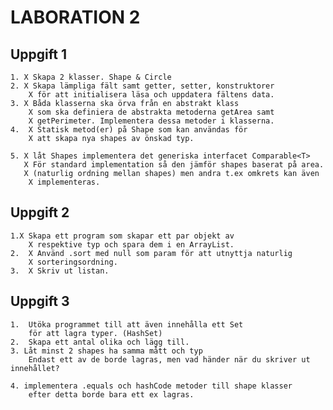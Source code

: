 # LABORATION 2


## Uppgift 1

    1. X Skapa 2 klasser. Shape & Circle
    2. X Skapa lämpliga fält samt getter, setter, konstruktorer
        X för att initialisera läsa och uppdatera fältens data.
    3. X Båda klasserna ska örva från en abstrakt klass
        X som ska definiera de abstrakta metoderna getArea samt
        X getPerimeter. Implementera dessa metoder i klasserna.
    4.  X Statisk metod(er) på Shape som kan användas för
        X att skapa nya shapes av önskad typ.

    5. X låt Shapes implementera det generiska interfacet Comparable<T>
       X För standard implementation så den jämför shapes baserat på area.
       X (naturlig ordning mellan shapes) men andra t.ex omkrets kan även
        X implementeras.

## Uppgift 2
    
    1.X Skapa ett program som skapar ett par objekt av 
        X respektive typ och spara dem i en ArrayList.
    2.  X Använd .sort med null som param för att utnyttja naturlig
        X sorteringsordning.
    3.  X Skriv ut listan.

## Uppgift 3

    1.  Utöka programmet till att även innehålla ett Set
        för att lagra typer. (HashSet) 
    2.  Skapa ett antal olika och lägg till.
    3. Låt minst 2 shapes ha samma mått och typ
        Endast ett av de borde lagras, men vad händer när du skriver ut innehållet?
    
    4. implementera .equals och hashCode metoder till shape klasser
        efter detta borde bara ett ex lagras.
